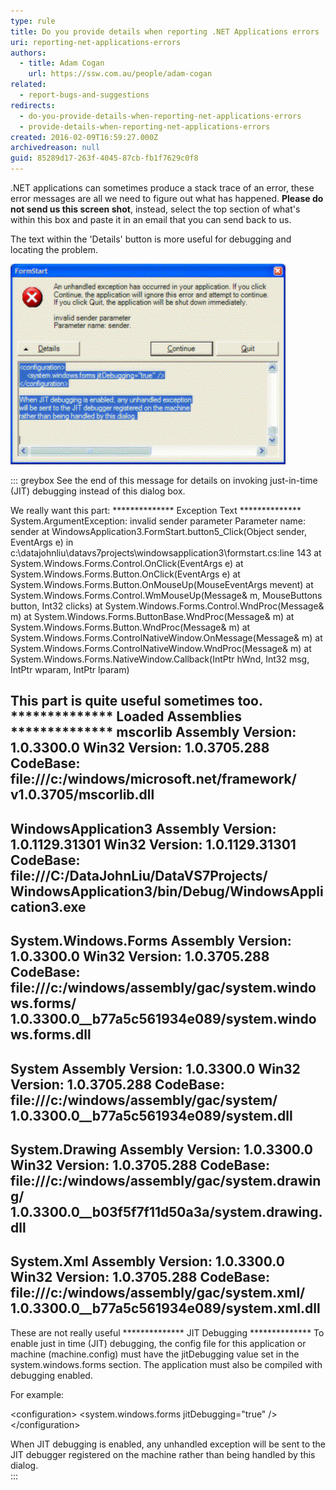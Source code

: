 ```yaml
---
type: rule
title: Do you provide details when reporting .NET Applications errors
uri: reporting-net-applications-errors
authors:
  - title: Adam Cogan
    url: https://ssw.com.au/people/adam-cogan
related:
  - report-bugs-and-suggestions
redirects:
  - do-you-provide-details-when-reporting-net-applications-errors
  - provide-details-when-reporting-net-applications-errors
created: 2016-02-09T16:59:27.000Z
archivedreason: null
guid: 85289d17-263f-4045-87cb-fb1f7629c0f8
---
```


.NET applications can sometimes produce a stack trace of an error, these error messages are all we need to figure out what has happened.  **Please do not send us this screen shot**, instead, select the top section of what's within this box and paste it in an email that you can send back to us.

<!--endintro-->

The text within the 'Details' button is more useful for debugging and locating the problem.

![Figure: Bug details window](../../assets/DotNetDebug2.gif)  

::: greybox
See the end of this message for details on invoking 
just-in-time (JIT) debugging instead of this dialog box.

We really want this part:
\*\*\*\*\*\*\*\*\*\*\*\*\*\* Exception Text \*\*\*\*\*\*\*\*\*\*\*\*\*\*
System.ArgumentException: invalid sender parameter
Parameter name: sender
at WindowsApplication3.FormStart.button5\_Click(Object sender, EventArgs e) in c:\datajohnliu\datavs7projects\windowsapplication3\formstart.cs:line 143
at System.Windows.Forms.Control.OnClick(EventArgs e)
at System.Windows.Forms.Button.OnClick(EventArgs e)
at System.Windows.Forms.Button.OnMouseUp(MouseEventArgs mevent)
at System.Windows.Forms.Control.WmMouseUp(Message& m, MouseButtons button, Int32 clicks)
at System.Windows.Forms.Control.WndProc(Message& m)
at System.Windows.Forms.ButtonBase.WndProc(Message& m)
at System.Windows.Forms.Button.WndProc(Message& m)
at System.Windows.Forms.ControlNativeWindow.OnMessage(Message& m)
at System.Windows.Forms.ControlNativeWindow.WndProc(Message& m)
at System.Windows.Forms.NativeWindow.Callback(IntPtr hWnd, Int32 msg, IntPtr wparam, IntPtr lparam)

This part is quite useful sometimes too.
\*\*\*\*\*\*\*\*\*\*\*\*\*\* Loaded Assemblies \*\*\*\*\*\*\*\*\*\*\*\*\*\*
mscorlib
Assembly Version: 1.0.3300.0
Win32 Version: 1.0.3705.288
CodeBase: file:///c:/windows/microsoft.net/framework/ v1.0.3705/mscorlib.dll
----------------------------------------
WindowsApplication3
Assembly Version: 1.0.1129.31301
Win32 Version: 1.0.1129.31301
CodeBase: file:///C:/DataJohnLiu/DataVS7Projects/ WindowsApplication3/bin/Debug/WindowsApplication3.exe
----------------------------------------
System.Windows.Forms
Assembly Version: 1.0.3300.0
Win32 Version: 1.0.3705.288
CodeBase: file:///c:/windows/assembly/gac/system.windows.forms/ 1.0.3300.0\_\_b77a5c561934e089/system.windows.forms.dll
----------------------------------------
System
Assembly Version: 1.0.3300.0
Win32 Version: 1.0.3705.288
CodeBase: file:///c:/windows/assembly/gac/system/ 1.0.3300.0\_\_b77a5c561934e089/system.dll
----------------------------------------
System.Drawing
Assembly Version: 1.0.3300.0
Win32 Version: 1.0.3705.288
CodeBase: file:///c:/windows/assembly/gac/system.drawing/ 1.0.3300.0\_\_b03f5f7f11d50a3a/system.drawing.dll
----------------------------------------
System.Xml
Assembly Version: 1.0.3300.0
Win32 Version: 1.0.3705.288
CodeBase: file:///c:/windows/assembly/gac/system.xml/ 1.0.3300.0\_\_b77a5c561934e089/system.xml.dll
----------------------------------------

These are not really useful
\*\*\*\*\*\*\*\*\*\*\*\*\*\* JIT Debugging \*\*\*\*\*\*\*\*\*\*\*\*\*\*
To enable just in time (JIT) debugging, the config file for this
application or machine (machine.config) must have the
jitDebugging value set in the system.windows.forms section.
The application must also be compiled with debugging
enabled.

For example:

&lt;configuration&gt;
&lt;system.windows.forms jitDebugging="true" /&gt;
&lt;/configuration&gt;

When JIT debugging is enabled, any unhandled exception
will be sent to the JIT debugger registered on the machine
rather than being handled by this dialog.  
:::
